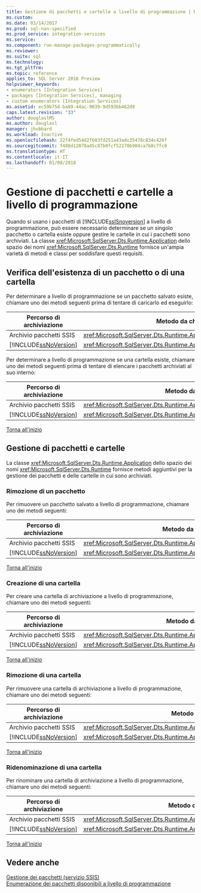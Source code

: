 ```yaml
---
title: Gestione di pacchetti e cartelle a livello di programmazione | Microsoft Docs
ms.custom: 
ms.date: 03/14/2017
ms.prod: sql-non-specified
ms.prod_service: integration-services
ms.service: 
ms.component: run-manage-packages-programmatically
ms.reviewer: 
ms.suite: sql
ms.technology: 
ms.tgt_pltfrm: 
ms.topic: reference
applies_to: SQL Server 2016 Preview
helpviewer_keywords:
- enumerators [Integration Services]
- packages [Integration Services], managing
- custom enumerators [Integration Services]
ms.assetid: ec59b75d-ba09-44ac-9039-9d593bb462d9
caps.latest.revision: "33"
author: douglaslMS
ms.author: douglasl
manager: jhubbard
ms.workload: Inactive
ms.openlocfilehash: 22f4fed54d2f603fd251a43adc35478c834c426f
ms.sourcegitcommit: f486d12078a45c87b0fcf52270b904ca7b0c7fc8
ms.translationtype: HT
ms.contentlocale: it-IT
ms.lasthandoff: 01/08/2018
---
```

# <a name="managing-packages-and-folders-programmatically"></a>Gestione di pacchetti e cartelle a livello di programmazione
<a name="top"></a> Quando si usano i pacchetti di [!INCLUDE[ssISnoversion](../../includes/ssisnoversion-md.md)] a livello di programmazione, può essere necessario determinare se un singolo pacchetto o cartella esiste oppure gestire le cartelle in cui i pacchetti sono archiviati. La classe <xref:Microsoft.SqlServer.Dts.Runtime.Application> dello spazio dei nomi <xref:Microsoft.SqlServer.Dts.Runtime> fornisce un'ampia varietà di metodi e classi per soddisfare questi requisiti.    
    
##  <a name="exists"></a> Verifica dell'esistenza di un pacchetto o di una cartella    
 Per determinare a livello di programmazione se un pacchetto salvato esiste, chiamare uno dei metodi seguenti prima di tentare di caricarlo ed eseguirlo:    
    
|Percorso di archiviazione|Metodo da chiamare|    
|----------------------|--------------------|    
|Archivio pacchetti SSIS|<xref:Microsoft.SqlServer.Dts.Runtime.Application.ExistsOnDtsServer%2A>|    
|[!INCLUDE[ssNoVersion](../../includes/ssnoversion-md.md)]|<xref:Microsoft.SqlServer.Dts.Runtime.Application.ExistsOnSqlServer%2A>|    
    
 Per determinare a livello di programmazione se una cartella esiste, chiamare uno dei metodi seguenti prima di tentare di elencare i pacchetti archiviati al suo interno:    
    
|Percorso di archiviazione|Metodo da chiamare|    
|----------------------|--------------------|    
|Archivio pacchetti SSIS|<xref:Microsoft.SqlServer.Dts.Runtime.Application.FolderExistsOnDtsServer%2A>|    
|[!INCLUDE[ssNoVersion](../../includes/ssnoversion-md.md)]|<xref:Microsoft.SqlServer.Dts.Runtime.Application.FolderExistsOnSqlServer%2A>|    
    
 [Torna all'inizio](#top)    
    
##  <a name="managing"></a> Gestione di pacchetti e cartelle    
 La classe <xref:Microsoft.SqlServer.Dts.Runtime.Application> dello spazio dei nomi <xref:Microsoft.SqlServer.Dts.Runtime> fornisce metodi aggiuntivi per la gestione dei pacchetti e delle cartelle in cui sono archiviati.    
    
###  <a name="managing_rempkg"></a> Rimozione di un pacchetto    
 Per rimuovere un pacchetto salvato a livello di programmazione, chiamare uno dei metodi seguenti:    
    
|Percorso di archiviazione|Metodo da chiamare|    
|----------------------|--------------------|    
|Archivio pacchetti SSIS|<xref:Microsoft.SqlServer.Dts.Runtime.Application.RemoveFromDtsServer%2A>|    
|[!INCLUDE[ssNoVersion](../../includes/ssnoversion-md.md)]|<xref:Microsoft.SqlServer.Dts.Runtime.Application.RemoveFromSqlServer%2A>|    
    
 [Torna all'inizio](#top)    
    
###  <a name="managing_create"></a> Creazione di una cartella    
 Per creare una cartella di archiviazione a livello di programmazione, chiamare uno dei metodi seguenti:    
    
|Percorso di archiviazione|Metodo da chiamare|    
|----------------------|--------------------|    
|Archivio pacchetti SSIS|<xref:Microsoft.SqlServer.Dts.Runtime.Application.CreateFolderOnDtsServer%2A>|    
|[!INCLUDE[ssNoVersion](../../includes/ssnoversion-md.md)]|<xref:Microsoft.SqlServer.Dts.Runtime.Application.CreateFolderOnSqlServer%2A>|    
    
 [Torna all'inizio](#top)    
    
###  <a name="managing_remfldr"></a> Rimozione di una cartella    
 Per rimuovere una cartella di archiviazione a livello di programmazione, chiamare uno dei metodi seguenti:    
    
|Percorso di archiviazione|Metodo da chiamare|    
|----------------------|--------------------|    
|Archivio pacchetti SSIS|<xref:Microsoft.SqlServer.Dts.Runtime.Application.RemoveFolderFromDtsServer%2A>|    
|[!INCLUDE[ssNoVersion](../../includes/ssnoversion-md.md)]|<xref:Microsoft.SqlServer.Dts.Runtime.Application.RemoveFolderFromSqlServer%2A>|    
    
 [Torna all'inizio](#top)    
    
###  <a name="managing_rename"></a> Ridenominazione di una cartella    
 Per rinominare una cartella di archiviazione a livello di programmazione, chiamare uno dei metodi seguenti:    
    
|Percorso di archiviazione|Metodo da chiamare|    
|----------------------|--------------------|    
|Archivio pacchetti SSIS|<xref:Microsoft.SqlServer.Dts.Runtime.Application.RenameFolderOnDtsServer%2A>|    
|[!INCLUDE[ssNoVersion](../../includes/ssnoversion-md.md)]|<xref:Microsoft.SqlServer.Dts.Runtime.Application.RenameFolderOnSqlServer%2A>|    
    
 [Torna all'inizio](#top)    
    
## <a name="see-also"></a>Vedere anche    
 [Gestione dei pacchetti &#40;servizio SSIS&#41;](../../integration-services/service/package-management-ssis-service.md)     
 [Enumerazione dei pacchetti disponibili a livello di programmazione](../../integration-services/run-manage-packages-programmatically/enumerating-available-packages-programmatically.md)    
    
  
